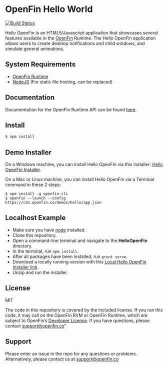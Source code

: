 OpenFin Hello World
============
[![Build Status](https://travis-ci.org/openfin/HelloOpenFin.svg?branch=master)](https://travis-ci.org/openfin/HelloOpenFin)

Hello OpenFin is an HTML5/Javascript application that showcases several features available in the [OpenFin](http://openfin.co/) Runtime. The Hello OpenFin application allows users to create desktop notifications and child windows, and simulate general animations.

## System Requirements

- [OpenFin Runtime](https://openfin.co/)
- [NodeJS](http://nodejs.org/) (For static file hosting, can be replaced)

## Documentation

Documentation for the OpenFin Runtime API can be found [here](https://openfin.co/developers/javascript-api/).

## Install

```sh
$ npm install
```

## Demo Installer
On a Windows machine, you can install Hello OpenFin via this installer:
[Hello OpenFin Installer](https://install.openfin.co/download/?config=https%3A%2F%2Fcdn.openfin.co%2Fdemos%2Fhello%2Fapp.json&fileName=HelloOpenFin&supportEmail=support%40openfin.co).

On a Mac or Linux machine, you can install Hello OpenFin via a Terminal command in these 2 steps:
```
$ npm install -g openfin-cli 
$ openfin --launch --config https://cdn.openfin.co/demos/hello/app.json
```

## Localhost Example
* Make sure you have [node](https://nodejs.org/en/) installed.
* Clone this repository.
* Open a command-line terminal and navigate to the **HelloOpenFin** directory.
* In the terminal, run `npm install`.
* After all packages have been installed, run `grunt serve`.
* Download a locally running version with this [Local Hello OpenFin Installer link](https://install.openfin.co/download?fileName=hello-openfin-local&config=http://localhost:5000/app_local.json).
* Unzip and run the installer.

## License
MIT

The code in this repository is covered by the included license.  If you run this code, it may call on the OpenFin RVM or OpenFin Runtime, which are subject to OpenFin’s [Developer License](https://openfin.co/developer-agreement/). If you have questions, please contact support@openfin.co”

## Support
Please enter an issue in the repo for any questions or problems. Alternatively, please contact us at support@openfin.co 
